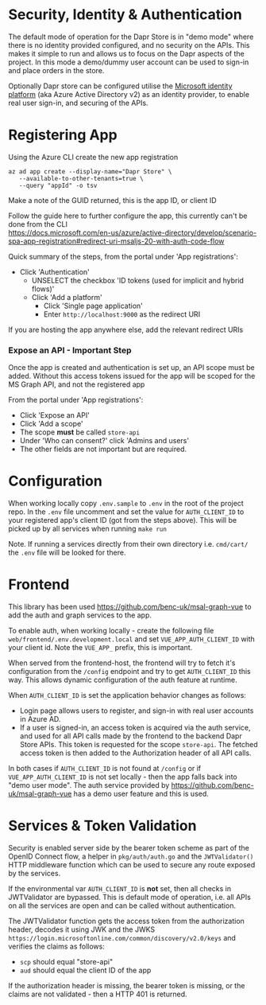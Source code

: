 # Security, Identity & Authentication

The default mode of operation for the Dapr Store is in "demo mode" where there is no identity provided configured, and no security on the APIs. This makes it simple to run and allows us to focus on the Dapr aspects of the project. In this mode a demo/dummy user account can be used to sign-in and place orders in the store.

Optionally Dapr store can be configured utilise the [Microsoft identity platform](https://docs.microsoft.com/en-us/azure/active-directory/develop/) (aka Azure Active Directory v2) as an identity provider, to enable real user sign-in, and securing of the APIs.

# Registering App

Using the Azure CLI create the new app registration

```
az ad app create --display-name="Dapr Store" \
   --available-to-other-tenants=true \
   --query "appId" -o tsv
```

Make a note of the GUID returned, this is the app ID, or client ID

Follow the guide here to further configure the app, this currently can't be done from the CLI  
https://docs.microsoft.com/en-us/azure/active-directory/develop/scenario-spa-app-registration#redirect-uri-msaljs-20-with-auth-code-flow

Quick summary of the steps, from the portal under 'App registrations':

- Click 'Authentication'
  - UNSELECT the checkbox 'ID tokens (used for implicit and hybrid flows)'
  - Click 'Add a platform'
    - Click 'Single page application'
    - Enter `http://localhost:9000` as the redirect URI

If you are hosting the app anywhere else, add the relevant redirect URIs

### Expose an API - **Important Step**

Once the app is created and authentication is set up, an API scope must be added. Without this access tokens issued for the app will be scoped for the MS Graph API, and not the registered app

From the portal under 'App registrations':

- Click 'Expose an API'
- Click 'Add a scope'
- The scope **must** be called `store-api`
- Under 'Who can consent?' click 'Admins and users'
- The other fields are not important but are required.

# Configuration

When working locally copy `.env.sample` to `.env` in the root of the project repo. In the `.env` file uncomment and set the value for `AUTH_CLIENT_ID` to your registered app's client ID (got from the steps above). This will be picked up by all services when running `make run`

Note. If running a services directly from their own directory i.e. `cmd/cart/` the `.env` file will be looked for there.

# Frontend

This library has been used https://github.com/benc-uk/msal-graph-vue to add the auth and graph services to the app.

To enable auth, when working locally - create the following file `web/frontend/.env.development.local` and set `VUE_APP_AUTH_CLIENT_ID` with your client id. Note the `VUE_APP_` prefix, this is important.

When served from the frontend-host, the frontend will try to fetch it's configuration from the `/config` endpoint and try to get `AUTH_CLIENT_ID` this way. This allows dynamic configuration of the auth feature at runtime.

When `AUTH_CLIENT_ID` is set the application behavior changes as follows:

- Login page allows users to register, and sign-in with real user accounts in Azure AD.
- If a user is signed-in, an access token is acquired via the auth service, and used for all API calls made by the frontend to the backend Dapr Store APIs. This token is requested for the scope `store-api`. The fetched access token is then added to the Authorization header of all API calls.

In both cases if `AUTH_CLIENT_ID` is not found at `/config` or if `VUE_APP_AUTH_CLIENT_ID` is not set locally - then the app falls back into "demo user mode". The auth service provided by https://github.com/benc-uk/msal-graph-vue has a demo user feature and this is used.

# Services & Token Validation

Security is enabled server side by the bearer token scheme as part of the OpenID Connect flow, a helper in `pkg/auth/auth.go` and the `JWTValidator()` HTTP middleware function which can be used to secure any route exposed by the services.

If the environmental var `AUTH_CLIENT_ID` is **not** set, then all checks in JWTValidator are bypassed. This is default mode of operation, i.e. all APIs on all the services are open and can be called without authentication.

The JWTValidator function gets the access token from the authorization header, decodes it using JWK and the JWKS `https://login.microsoftonline.com/common/discovery/v2.0/keys` and verifies the claims as follows:

- `scp` should equal "store-api"
- `aud` should equal the client ID of the app

If the authorization header is missing, the bearer token is missing, or the claims are not validated - then a HTTP 401 is returned.
